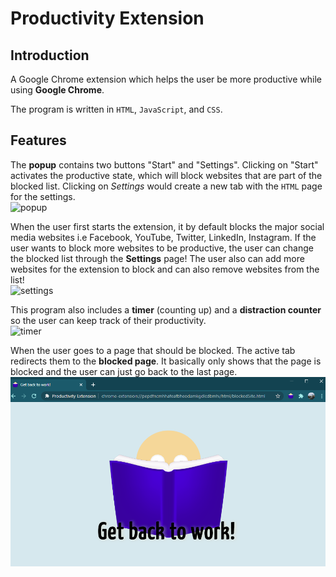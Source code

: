 Productivity Extension
=============

Introduction
-----
A Google Chrome extension which helps the user be more productive while using **Google Chrome**.

The program is written in `HTML`, `JavaScript`, and `CSS`.

Features
-----
The __popup__ contains two buttons "Start" and "Settings". Clicking on "Start" activates the productive state, which will block websites that are part of the blocked list. Clicking on *Settings* would create a new tab with the `HTML` page for the settings. <br />
![popup](/image_readme/popup_image.png)

When the user first starts the extension, it by default blocks the major social media websites i.e Facebook, YouTube, Twitter, LinkedIn, Instagram. If the user wants to block more websites to be productive, the user can change the blocked list through the __Settings__ page! The user also can add more websites for the extension to block and can also remove websites from the list! <br />
![settings](/image_readme/settings_image.png)

This program also includes a __timer__ (counting up) and a __distraction counter__ so the user can keep track of their productivity. <br />
![timer](/image_readme/popup_working.png)

When the user goes to a page that should be blocked. The active tab redirects them to the __blocked page__. It basically only shows that the page is blocked and the user can just go back to the last page. <br />
![blocked_page](/image_readme/blocked_image.png)

